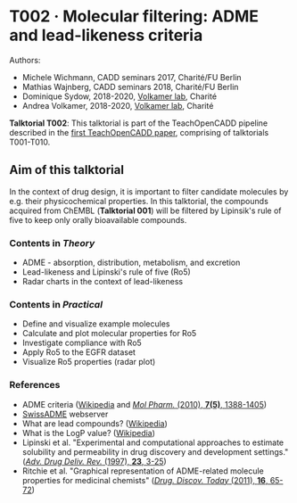 # T002 · Molecular filtering: ADME and lead-likeness criteria

Authors:

- Michele Wichmann, CADD seminars 2017, Charité/FU Berlin
- Mathias Wajnberg, CADD seminars 2018, Charité/FU Berlin
- Dominique Sydow, 2018-2020, [Volkamer lab](https://volkamerlab.org), Charité
- Andrea Volkamer, 2018-2020, [Volkamer lab](https://volkamerlab.org), Charité


__Talktorial T002__: This talktorial is part of the TeachOpenCADD pipeline described in the [first TeachOpenCADD paper](https://jcheminf.biomedcentral.com/articles/10.1186/s13321-019-0351-x), comprising of talktorials T001-T010.


## Aim of this talktorial

In the context of drug design, it is important to filter candidate molecules by e.g. their physicochemical properties. In this talktorial, the compounds acquired from ChEMBL (__Talktorial 001__) will be filtered by Lipinsik's rule of five to keep only orally bioavailable compounds.


### Contents in _Theory_

* ADME - absorption, distribution, metabolism, and excretion
* Lead-likeness and Lipinski's rule of five (Ro5)
* Radar charts in the context of lead-likeness


### Contents in _Practical_

* Define and visualize example molecules
* Calculate and plot molecular properties for Ro5
* Investigate compliance with Ro5
* Apply Ro5 to the EGFR dataset
* Visualize Ro5 properties (radar plot)


### References

* ADME criteria ([Wikipedia](https://en.wikipedia.org/wiki/ADME) and [<i>Mol Pharm.</i> (2010), <b>7(5)</b>, 1388-1405](https://www.ncbi.nlm.nih.gov/pmc/articles/PMC3025274/))
* [SwissADME](https://www.nature.com/articles/srep42717) webserver
* What are lead compounds? ([Wikipedia](https://en.wikipedia.org/wiki/Lead_compound))
* What is the LogP value? ([Wikipedia](https://en.wikipedia.org/wiki/Partition_coefficient))
* Lipinski et al. "Experimental and computational approaches to estimate solubility and permeability in drug discovery and development settings." ([<i>Adv. Drug Deliv. Rev.</i> (1997), <b>23</b>, 3-25](https://www.sciencedirect.com/science/article/pii/S0169409X96004231))
* Ritchie et al. "Graphical representation of ADME-related molecule properties for medicinal chemists" ([<i>Drug. Discov. Today</i> (2011), <b>16</b>, 65-72](https://www.ncbi.nlm.nih.gov/pubmed/21074634))
